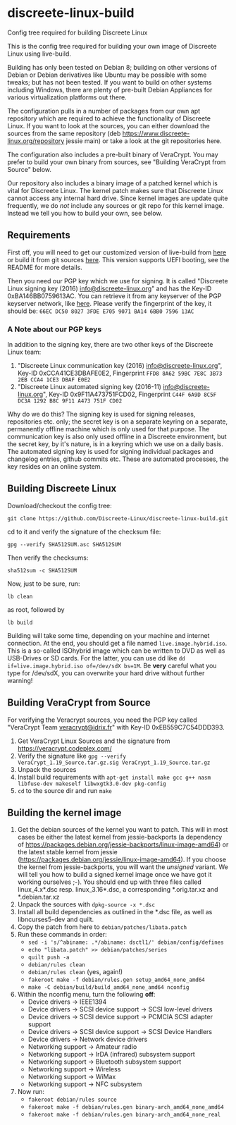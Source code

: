 # discreete-linux-build
Config tree required for building Discreete Linux

This is the config tree required for building your own image of Discreete Linux using live-build.

Building has only been tested on Debian 8; building on other versions of Debian or Debian derivatives like Ubuntu 
may be possible with some tweaks; but has not been tested. If you want to build on other systems including Windows, 
there are plenty of pre-built Debian Appliances for various virtualization platforms out there.

The configuration pulls in a number of packages from our own apt repository which are required to achieve the
functionality of Discreete Linux. If you want to look at the sources, you can either download the sources from
the same repository (deb https://www.discreete-linux.org/repository jessie main) or take a look at the git repositories here.

The configuration also includes a pre-built binary of VeraCrypt. You may prefer to build your own binary from sources,
see "Building VeraCrypt from Source" below.

Our repository also includes a binary image of a patched kernel which is vital for Discreete Linux. The kernel patch makes 
sure that Discreete Linux cannot access any internal hard drive. Since kernel images are update quite frequently, 
we do *not* include any sources or git repo for this kernel image. Instead we tell you how to build your own, see below. 

## Requirements

First off, you will need to get our customized version of live-build from 
[here](https://www.discreete-linux.org/repository/pool/main/l/live-build/live-build_20160105dsctl1_all.deb)
or build it from git sources [here](https://github.com/Discreete-Linux/live-build). This version supports
UEFI booting, see the README for more details.

Then you need our PGP key which we use for signing. It is called "Discreete Linux signing key (2016) <info@discreete-linux.org>" and has the Key-ID 0xBA146BB0759613AC. You can retrieve it from any keyserver of the PGP keyserver network, like [here](https://pgp.mit.edu/pks/lookup?op=get&search=0xBA146BB0759613AC). Please verify the fingerprint of the key, it should be:
`66EC DC50 8027 3FDE E705 9071 BA14 6BB0 7596 13AC`
### A Note about our PGP keys

In addition to the signing key, there are two other keys of the Discreete Linux team:

1. "Discreete Linux communication key (2016) <info@discreete-linux.org>", Key-ID 0xCCA41CE3DBAFE0E2, Fingerprint `FFD8 8A62 59BC 7E8C 3B73 2EB CCA4 1CE3 DBAF E0E2`
2. "Discreete Linux automated signing key (2016-11) <info@discreete-linux.org>", Key-ID 0x9F11A473751FCD02, Fingerprint `C44F 6A9D 8C5F DC3A 1292 B8C 9F11 A473 751F CD02`

Why do we do this? The signing key is used for signing releases, repositories etc. only; the secret key is on a separate keyring on a separate, permanently offline machine which is only used for that purpose. The communication key is also only used offline in a Discreete environment, but the secret key, by it's nature, is in a keyring which we use on a daily basis. The automated signing key is used for signing individual packages and changelog entries, github commits etc. These are automated processes, the key resides on an online system.

## Building Discreete Linux

Download/checkout the config tree:

`git clone https://github.com/Discreete-Linux/discreete-linux-build.git`

cd to it and verify the signature of the checksum file:

`gpg --verify SHA512SUM.asc SHA512SUM`

Then verify the checksums:

`sha512sum -c SHA512SUM`

Now, just to be sure, run:

`lb clean`

as root, followed by

`lb build`

Building will take some time, depending on your machine and internet connection. At the end, you should get a file named
`live.image.hybrid.iso`. This is a so-called ISOhybrid image which can be written to DVD as well as USB-Drives or SD cards.
For the latter, you can use dd like
`dd if=live.image.hybrid.iso of=/dev/sdX bs=1M`.
Be **very** careful what you type for /dev/sdX, you can overwrite your hard drive without further warning!

## Building VeraCrypt from Source

For verifying the Veracrypt sources, you need the PGP key called "VeraCrypt Team <veracrypt@idrix.fr>" with Key-ID 0xEB559C7C54DDD393.

1. Get VeraCrypt Linux Sources and the signature from https://veracrypt.codeplex.com/
2. Verify the signature like `gpg --verify VeraCrypt_1.19_Source.tar.gz.sig VeraCrypt_1.19_Source.tar.gz`
3. Unpack the sources
4. Install build requirements with
`apt-get install make gcc g++ nasm libfuse-dev makeself libwxgtk3.0-dev pkg-config`
5. `cd` to the source dir and run `make`

## Building the kernel image

1. Get the debian sources of the kernel you want to patch. This will in most cases be either the latest kernel 
from jessie-backports (a dependency of https://packages.debian.org/jessie-backports/linux-image-amd64) or the latest
stable kernel from jessie (https://packages.debian.org/jessie/linux-image-amd64). If you choose the kernel 
from jessie-backports, you will want the *unsigned* variant. We will tell you how to build a signed kernel image once
we have got it working ourselves ;-). You should end up with three files called linux_4.x*.dsc resp. linux_3.16*.dsc,
a corresponding *.orig.tar.xz and *.debian.tar.xz
2. Unpack the sources with `dpkg-source -x *.dsc`
3. Install all build dependencies as outlined in the *.dsc file, as well as libncurses5-dev and quilt.
4. Copy the patch from here to `debian/patches/libata.patch`
5. Run these commands in order:
   * `sed -i 's/^abiname: .*/abiname: dsctl1/' debian/config/defines`
   * `echo "libata.patch" >> debian/patches/series`
   * `quilt push -a`
   * `debian/rules clean`
   * `debian/rules clean` (yes, again!)
   * `fakeroot make -f debian/rules.gen setup_amd64_none_amd64`
   * `make -C debian/build/build_amd64_none_amd64 nconfig`
6. Within the nconfig menu, turn the following **off**:
   * Device drivers -> IEEE1394
   * Device drivers -> SCSI device support -> SCSI low-level drivers 
   * Device drivers -> SCSI device support -> PCMCIA SCSI adapter support
   * Device drivers -> SCSI device support -> SCSI Device Handlers
   * Device drivers -> Network device drivers
   * Networking support -> Amateur radio
   * Networking support -> IrDA (infrared) subsystem support
   * Networking support -> Bluetooth subsystem support
   * Networking support -> Wireless
   * Networking support -> WiMax
   * Networking support -> NFC subsystem
7. Now run:
   * `fakeroot debian/rules source`
   * `fakeroot make -f debian/rules.gen binary-arch_amd64_none_amd64`
   * `fakeroot make -f debian/rules.gen binary-arch_amd64_none_real`
